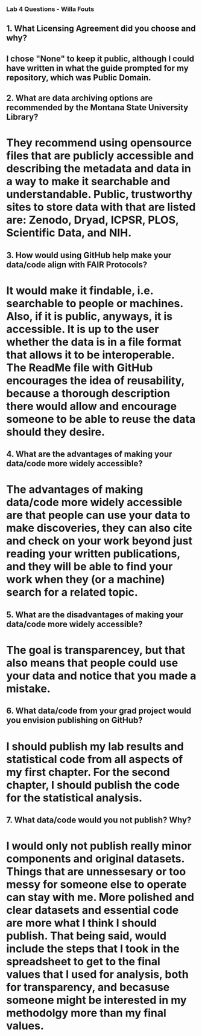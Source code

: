 ### Lab 4 Questions - Willa Fouts
## 1. What Licensing Agreement did you choose and why?
## I chose "None" to keep it public, although I could have written in what the guide prompted for my repository, which was Public Domain. 
## 2. What are data archiving options are recommended by the Montana State University Library?
# They recommend using opensource files that are publicly accessible and describing the metadata and data in a way to make it searchable and understandable. Public, trustworthy sites to store data with that are listed are: Zenodo, Dryad, ICPSR, PLOS, Scientific Data, and NIH. 
## 3. How would using GitHub help make your data/code align with FAIR Protocols?
# It would make it findable, i.e. searchable to people or machines. Also, if it is public, anyways, it is accessible. It is up to the user whether the data is in a file format that allows it to be interoperable. The ReadMe file with GitHub encourages the idea of reusability, because a thorough description there would allow and encourage someone to be able to reuse the data should they desire.
## 4. What are the advantages of making your data/code more widely accessible?
# The advantages of making data/code more widely accessible are that people can use your data to make discoveries, they can also cite and check on your work beyond just reading your written publications, and they will be able to find your work when they (or a machine) search for a related topic.
## 5. What are the disadvantages of making your data/code more widely accessible?
# The goal is transparencey, but that also means that people could use your data and notice that you made a mistake.
## 6. What data/code from your grad project would you envision publishing on GitHub?
# I should publish my lab results and statistical code from all aspects of my first chapter. For the second chapter, I should publish the code for the statistical analysis.
## 7. What data/code would you not publish? Why?
# I would only not publish really minor components and original datasets. Things that are unnessesary or too messy for someone else to operate can stay with me. More polished and clear datasets and essential code are more what I think I should publish. That being said, would include the steps that I took in the spreadsheet to get to the final values that I used for analysis, both for transparency, and becasuse someone might be interested in my methodolgy more than my final values.
